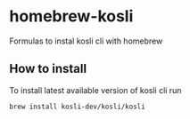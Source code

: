 # homebrew-kosli    

Formulas to instal kosli cli with homebrew

## How to install

To install latest available version of kosli cli run
```
brew install kosli-dev/kosli/kosli
```